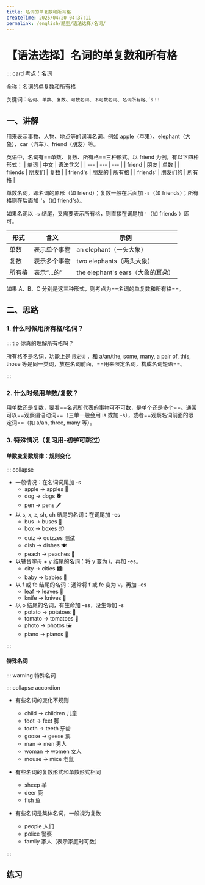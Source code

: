 ```yaml
---
title: 名词的单复数和所有格
createTime: 2025/04/20 04:37:11
permalink: /english/题型/语法选择/名词/
---
```


# 【语法选择】名词的单复数和所有格

::: card
考点：名词

全称：名词的单复数和所有格

关键词：`名词`、`单数`、`复数`、`可数名词`、`不可数名词`、`名词所有格`、`’s`
:::

## 一、讲解

用来表示事物、人物、地点等的词叫名词。例如 apple（苹果）、elephant（大象）、car（汽车）、friend（朋友）等。

英语中，名词有==单数、复数、所有格==三种形式。以 friend 为例，有以下四种形式：
| 单词 | 中文 | 语法含义 |
| --- | --- | --- |
| friend | 朋友 | 单数 |
| friends | 朋友们 | 复数 |
| friend's | 朋友的 | 所有格 |
| friends’ | 朋友们的 | 所有格 |

单数名词，即名词的原形（如 friend）；复数一般在后面加 `-s`（如 friends）；所有格则在后面加 `’s`（如 friend's）。

如果名词以 `-s` 结尾，又需要表示所有格，则直接在词尾加 `'`（如 friends'）即可。

| 形式   | 含义         | 示例                              |
| ------ | ------------ | --------------------------------- |
| 单数   | 表示单个事物 | an elephant（一头大象）           |
| 复数   | 表示多个事物 | two elephants（两头大象）         |
| 所有格 | 表示“...的”  | the elephant's ears（大象的耳朵） |

如果 A、B、C 分别是这三种形式，则考点为==名词的单复数和所有格==。

## 二、思路

### 1. 什么时候用所有格/名词？

<MultipleChoice
:questions="[
  {
    stem: ['如果需要表示“...的”，则需要用所有格。这种情况下，后面往往会有一个名词。例如：','This is my ____ (friend) car.'],
    options: ['friend', 'friends', 'friend’s'],
    answer: 'friend’s',
    explanation: '句意：这是我朋友的汽车。由于后面有一个名词 car，所以需要用所有格来表示“我的*朋友的*汽车”。此题选C。'
  },
  {
    stem: ['反之，如果后面没有名词，则不需要用所有格','This is my ____ (friend).'],
    options: ['friend', 'friends', 'friend’s'],
    answer: 'friend',
    explanation: '句意：这是我的朋友。由于后面没有名词，不需要所有格，只需要名词，并且是单数，此题选A。'
  },
]"/>

::: tip 你真的理解所有格吗？

所有格不是名词，功能上是 `限定词` ，和 a/an/the, some, many, a pair of, this, those 等是同一类词，放在名词前面，==用来限定名词，构成名词短语==。

:::

### 2. 什么时候用单数/复数？

用单数还是复数，要看==名词所代表的事物可不可数，是单个还是多个==。通常可以==观察谓语动词==（三单一般会用 is 或加 -s），或者==观察名词前面的限定词==（如 a/an, three, many 等）。

<FillIn
:questions="[
  {
    stem: ['请认真观察空格前面的限定词：','This is my {{1}} (friend).','These are my {{2}} (friends).'],
    answer: ['friend','friends'],
    explanation: '句意：这是我的朋友。这些是我的朋友。this is （这个是）意味着是单个，所以用单数friend；these are （这些是）意味着是多个，所以用复数friends。'
  },
  {
    stem: ['请认真观察空格前面的限定词：','many {{1}} (apple)','an {{2}} (apple)'],
    answer: ['apples','apple'],
    explanation: 'many（许多）意味着是多个，所以用复数apples；an（一个）意味着是单个，所以用单数apple。'
  }
]"/>

### 3. 特殊情况（复习用-初学可跳过）

#### 单数变复数规律：规则变化

::: collapse

- 一般情况：在名词词尾加 -s
  - apple → apples 🍎
  - dog → dogs 🐕
  - pen → pens 🖊
- 以 s, x, z, sh, ch 结尾的名词：在词尾加 -es
  - bus → buses 🚌
  - box → boxes 📦
  - quiz → quizzes 测试
  - dish → dishes 🍽️
  - peach → peaches 🍑
- 以辅音字母 + y 结尾的名词：将 y 变为 i，再加 -es。
  - city → cities 🏙
  - baby → babies 👶
- 以 f 或 fe 结尾的名词：通常将 f 或 fe 变为 v，再加 -es
  - leaf → leaves 🍂
  - knife → knives 🔪
- 以 o 结尾的名词，有生命加 -es，没生命加 -s
  - potato → potatoes 🥔
  - tomato → tomatoes 🍅
  - photo → photos 🖼️
  - piano → pianos 🎹

:::

#### 特殊名词

::: warning 特殊名词

::: collapse accordion

- 有些名词的变化不规则

  - child → children 儿童
  - foot → feet 脚
  - tooth → teeth 牙齿
  - goose → geese 鹅
  - man → men 男人
  - woman → women 女人
  - mouse → mice 老鼠

- 有些名词的复数形式和单数形式相同

  - sheep 羊
  - deer 鹿
  - fish 鱼

- 有些名词是集体名词，一般视为复数
  - people 人们
  - police 警察
  - family 家人（表示家庭时可数）

:::

## 练习

<MultipleChoice
:questions="[
{//1
  stem: 'My _______ is not very big.',
  options: ['classroom', 'classrooms', 'classroom’s'],
  answer: 'classroom',
  explanation: '句意：我的教室不是很大。空格后面没有名词，前面有my，所以不需要用所有格，排除C。根据 is 可知用单数，选A。'
},
{//2
  stem: 'You can travel to new _______, try interesting things, and make friends during a vacation.',
  options: ['place', 'places', 'places’'],
  answer: 'places',
  explanation: '句意：在假期里，你可以去新的地方旅行，尝试新的事物，认识新的人。place“地方”,可数名词单数；places“地方”,可数名词复数 ；places’“地方的”,名词所有格。根据设空前的“You can ty new”和设空后并无其他成分可知，设空处应用可数名词复数，故选B。',
},
{//3
  stem: 'He looked up and I saw sadness（悲伤）in his _______.',
  options: ['eye', 'eyes', 'eyes’'],
  answer: 'eyes',
  explanation: '句意：他抬起头，我从他的眼睛里看到了悲伤。 eye“眼晴”,可数名词的单数形式 ；eyes“眼睛”,可数名词的复数形式；eye’s “眼睛的“,名词所有格。根据设空前的“He looked up and I saw sadness in his“可知，此处指作者从凯尔的眼里看到了悲伤， 一般是双眼里透出悲伤，故选B。',
},
{//4
  stem: 'The movie named A Little Red Flower shows _________ love for their children.',
  options: ['parents', 'parent’s', 'parents’'],
  answer: 'parents’',
  explanation: '句意：电影《送你一朵小红花》展现了父母对孩子的爱。考查所有格。此处表达的是“父母的爱”，parents是以s结尾的复数名词，所有格直接加’即可，故选C。',
},
{//5
  stem: 'June 1st is ________ Day.',
  options: ['Children', 'Children’s', 'Child', 'Child’s'],
  answer: 'Children’s',
  explanation: '句意：六月一日是儿童节。考查名词所有格中节日的表达。Children’s Day儿童节，固定表达。故选B。',
},
{//6
  stem: 'Will you take part in the ________ long jump tomorrow afternoon?',
  options: ['girl', 'girl’s', 'girls’', 'girls'],
  answer: 'girls’',
  explanation: '句意：明天下午你要参加女子跳远吗？考查所有格用法。girl女孩；girl’s女孩的；girls’女孩们的；girls女孩们。在表示男子、女子比赛项目时，常用名词复数的所有格，即“女孩们的”。故选C。',
},
{//7
  stem: 'After three ________ of hard practice, she could finally keep her balance (平衡) on the bamboo pole.',
  options: ['year', 'years', 'year’s'],
  answer: 'years',
  explanation: '句意：经过三年的努力练习，她终于可以在竹竿上保持平衡了。考查名词。year年；years年，复数形式；year’s一年的。根据“three…of hard practice”可知，此处指经过三年的努力练习，of前面应使用名词形式，此处被three修饰，应使用复数。故选B。',
},
{//8
  stem: 'There are some ________ on the table.',
  options: ['tomato', 'tomatos', 'tomatoes', 'tomato’s'],
  answer: 'tomatoes',
  explanation: '句意：桌子上有一些西红柿。考查名词复数。tomato西红柿；tomatos错误形式；tomatoes西红柿复数形式；tomato’s 单数名词的所有格。根据“some…”可知，some修饰可数名词复数。故选C。',
},
{
  stem: '',
  options: ['', '', ''],
  answer: '',
  explanation: '',
},
{
  stem: '',
  options: ['', '', ''],
  answer: '',
  explanation: '',
},
{
  stem: '',
  options: ['', '', ''],
  answer: '',
  explanation: '',
},
{
  stem: '',
  options: ['', '', ''],
  answer: '',
  explanation: '',
},
{
  stem: '',
  options: ['', '', ''],
  answer: '',
  explanation: '',
},
{
  stem: '',
  options: ['', '', ''],
  answer: '',
  explanation: '',
},
]"
/>
